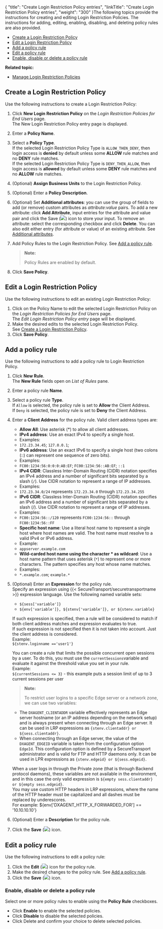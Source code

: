 {
    "title": "Create Login Restriction Policy entries",
    "linkTitle": "Create Login Restriction Policy entries",
    "weight": "300"
}The following topics provide the instructions for creating and editing Login Restriction Policies. The instructions for adding, editing, enabling, disabling, and deleting policy rules are also provided.

-   [Create a Login Restriction Policy](#Creating)
-   [Edit a Login Restriction Policy](#Editing)
-   [Add a policy rule](#Adding)
-   [Edit a policy rule](#Editing2)
-   [Enable, disable or delete a policy rule](#Enabling)

**Related topic:**

-   [Manage Login Restriction Policies](../t_st_manloginrestictions)

<span id="Creating"></span>

## Create a Login Restriction Policy

Use the following instructions to create a Login Restriction Policy:

1.  Click **New Login Restriction Policy** on the *Login Restriction Policies for End Users* page.  
    The New Login Restriction Policy entry page is displayed.

2.  Enter a **Policy Name**.

3.  Select a **Policy Type**.  
    If the selected Login Restriction Policy Type is `ALLOW_THEN_DENY`, then login access is **denied** by default unless some **ALLOW** rule matches and no **DENY** rule matches.  
    If the selected Login Restriction Policy Type is `DENY_THEN_ALLOW`, then login access is **allowed** by default unless some **DENY** rule matches and no **ALLOW** rule matches.

4.  (Optional) **Assign Business Units** to the Login Restriction Policy.

5.  (Optional) Enter a **Policy Description**.

6.  (Optional) Set **Additional attributes**: you can use the group of fields to add (or remove) custom attributes as *attribute:value* pairs. To add a new attribute: click **Add Attribute**, input entries for the attribute and value pair and click the Save (![](/Images/SecureTransport/SaveIcon.png)) icon to store your input. To remove an attribute: select the corresponding checkbox and click **Delete**. You can also edit either entry (for attribute or value) of an existing attribute. See [Additional attributes](../../../c_st_setup/t_st_mailtemplates/c_st_mail_template_commands_variables#Addition).

7.  Add Policy Rules to the Login Restriction Policy. See [Add a policy rule](#Adding).  

    > **Note:**
    >
    > Policy Rules are enabled by default.

8.  Click **Save Policy**.

<span id="Editing"></span>

## Edit a Login Restriction Policy

Use the following instructions to edit an existing Login Restriction Policy:

1.  Click on the Policy Name to edit the selected Login Restriction Policy on the *Login Restriction Policies for End Users* page.  
    The *Edit Login Restriction Policy entry* page will be displayed.
2.  Make the desired edits to the selected Login Restriction Policy.  
    See [Create a Login Restriction Policy](#Creating).
3.  Click **Save Policy**.

<span id="Adding"></span>

## Add a policy rule

Use the following instructions to add a policy rule to Login Restriction Policy.

1.  Click **New Rule**.  
    The **New Rule** fields open on *List of Rules* pane.

2.  Enter a policy rule **Name**.

3.  Select a policy rule **Type**.  
    If `Allow` is selected, the policy rule is set to **Allow** the Client Address.  
    If `Deny` is selected, the policy rule is set to **Deny** the Client Address.

4.  Enter a **Client Address** for the policy rule. Valid client address types are:
    -   **Allow All**: Use asterisk (\*) to allow all client addresses.
    -   **IPv4 address**: Use an exact IPv4 to specify a single host.
    -   Examples:
    -   `172.23.34.45`; `127.0.0.1`;
    -   **IPv6 address**: Use an exact IPv6 to specify a single host (two colons (::) can represent one sequence of zero bits).
    -   Examples:
    -   `FC00:1234:56:0:0:0:AB:EF`; `FC00:1234:56::AB:EF`; `::1`
    -   **IPv4 CIDR**: Classless Inter-Domain Routing (CIDR) notation specifies an IPv4 address and a number of significant bits separated by a slash (`/`). Use CIDR notation to represent a range of IP addresses.
    -   Examples:
    -   `172.23.34.0/24` represents `172.23.34.0` through `172.23.34.255`
    -   **IPv6 CIDR**: Classless Inter-Domain Routing (CIDR) notation specifies an IPv6 address and a number of significant bits separated by a slash (/). Use CIDR notation to represent a range of IP addresses.
    -   Examples:
    -   `FC00:1234:56::/120` represents `FC00:1234:56::` through `FC00:1234:56::FF`
    -   **Specific host name**: Use a literal host name to represent a single host where host names are valid. The host name must resolve to a valid IPv4 or IPv6 address.
    -   Example:
    -   `appserver.example.com`
    -   **Wild-carded host name using the character \* as wildcard**: Use a host name pattern that uses asterisk (`*`) to represent one or more characters. The pattern specifies any host whose name matches.
    -   Examples:
    -   `*.example.com`; `example.*`

5.  (Optional) Enter an **Expression** for the policy rule.  
    Specify an expression using {{< SecureTransport/securetransportname >}} expression language. Use the following named variable sets:

    -   `${sess['variable']}`
    -   `${env['variable']}, ${stenv['variable']}, or ${stenv.variable}`

      
    If such expression is specified, then a rule will be considered to match if both client address matches and expression evaluates to true.  
    If such expression is not specified then it is not taken into account. Just the client address is considered.  
    Example:  
    `${stenv.loginname =='user1'}`  
      
    You can create a rule that limits the possible concurrent open sessions by a user. To do this, you must use the `currentSessions`variable and evaluate it against the threshold value you set in your rule.  
    Example:  
    `${currentSessions <= 3}` - this example puts a session limit of up to 3 current sessions per user  

    > **Note:**
    >
    > To restrict user logins to a specific Edge server or a network zone, we can use two variables:

    -   The `DXAGENT_CLIENTADDR` variable effectively represents an Edge server hostname (or an IP address depending on the network setup) and is always present when connecting through an Edge server. It can be used in LRP expressions as `{stenv.clientaddr} or ${sess.clientaddr}`.  
    -   When connecting through an Edge server, the value of the `DXAGENT_EDGEID` variable is taken from the configuration option `EdgeId`. This configuration option is defined by a SecureTransport administrator and is valid for FTP and HTTP daemons only. It can be used in LPR expressions as `{stenv.edgeid} or ${sess.edgeid}`.  

    When a user logs in through the Private zone (that is through Backend protocol daemons), these variables are not available in the environment, and in this case the only valid expression is `${empty sess.clientaddr} or ${empty sess.edgeid}`.  
    You may use custom HTTP headers in LRP expressions, where the name of the HTTP header must be capitalized and all dashes must be replaced by underescores.  
    For example: ${env\['DXAGENT\_HTTP\_X\_FORWARDED\_FOR'\] == '10.10.10.10'}  

6.  (Optional) Enter a **Description** for the policy rule.

7.  Click the **Save** (![](/Images/SecureTransport/SaveIcon2.png)) icon.

<span id="Editing2"></span>

## Edit a policy rule

Use the following instructions to edit a policy rule:

1.  Click the **Edit** (![](/Images/SecureTransport/EditIcon2.png)) icon for the policy rule.
2.  Make the desired changes to the policy rule. See [Add a policy rule](#Adding).
3.  Click the **Save** (![](/Images/SecureTransport/SaveIcon2.png)) icon.

<span id="Enabling"></span>

### Enable, disable or delete a policy rule

Select one or more policy rules to enable using the **Policy Rule** checkboxes.

-   Click **Enable** to enable the selected policies.
-   Click **Disable** to disable the selected policies.
-   Click Delete and confirm your choice to delete selected policies.
